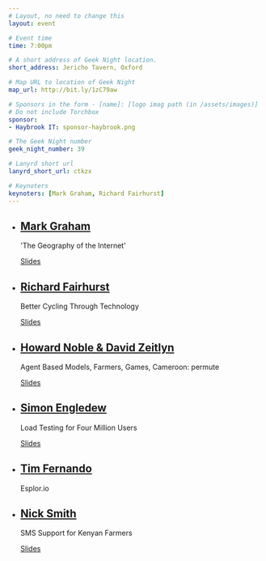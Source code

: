 ```yaml
---
# Layout, no need to change this
layout: event

# Event time
time: 7:00pm

# A short address of Geek Night location. 
short_address: Jericho Tavern, Oxford

# Map URL to location of Geek Night
map_url: http://bit.ly/1zC79aw

# Sponsors in the form - [name]: [logo imag path (in /assets/images)]
# Do not include Torchbox
sponsor:
- Haybrook IT: sponsor-haybrook.png

# The Geek Night number
geek_night_number: 39

# Lanyrd short url
lanyrd_short_url: ctkzx

# Keynoters
keynoters: [Mark Graham, Richard Fairhurst]
---
```


<ul class="keynotes">
    <li itemprop="performer" itemscope="itemscope" itemtype="http://schema.org/Person">
        <a href="http://www.oii.ox.ac.uk/people/graham"><h2 itemprop="name">Mark Graham</h2></a>
        <p>'The Geography of the Internet'</p>
        <div class="downloads">
            <a href="http://media.ogn.s3.amazonaws.com/ogn39/GeographyOfTheInternet.pdf">Slides</a>
        </div>
    </li>
    <li itemprop="performer" itemscope="itemscope" itemtype="http://schema.org/Person">
        <a href="http://cycle.travel"><h2 itemprop="name">Richard Fairhurst</h2></a>
        <p>Better Cycling Through Technology</p>
        <div class="downloads">
            <a href="http://media.ogn.s3.amazonaws.com/ogn39/cycledotravel.pdf">Slides</a>
        </div>
    </li>

</ul>

<ul class="microslots">
    <li itemprop="performer" itemscope="itemscope" itemtype="http://schema.org/Person">
        <a href="https://blogs.it.ox.ac.uk/modelling4all/oxgame/" itemprop="url"><h2 itemprop="name">Howard Noble & David Zeitlyn</h2></a>
        <p>Agent Based Models, Farmers, Games, Cameroon: permute</p>
        <div class="downloads">
            <a href="http://media.ogn.s3.amazonaws.com/ogn39/agent-based-models.pptx">Slides</a>
        </div>
    </li>
    <li itemprop="performer" itemscope="itemscope" itemtype="http://schema.org/Person">
        <a href="http://www.github.com/simon-engledew" itemprop="url"><h2 itemprop="name">Simon Engledew</h2></a>
        <p>Load Testing for Four Million Users</p>
        <div class="downloads">
            <a href="http://media.ogn.s3.amazonaws.com/ogn39/LoadTesting.pdf">Slides</a>
        </div>
    </li>
    <li itemprop="performer" itemscope="itemscope" itemtype="http://schema.org/Person">
        <a href="http://esplor.io" itemprop="url"><h2 itemprop="name">Tim Fernando</h2></a>
        <p>Esplor.io</p>
    </li>
    <li itemprop="performer" itemscope="itemscope" itemtype="http://schema.org/Person">
        <a href="http://torchbox.com/blog/sms-support-kenyan-farmers/" itemprop="url"><h2 itemprop="name">Nick Smith</h2></a>
        <p>SMS Support for Kenyan Farmers</p>
        <div class="downloads">
            <a href="http://media.ogn.s3.amazonaws.com/ogn39/ishamba.pdf">Slides</a>
        </div>
    </li>
</ul>


